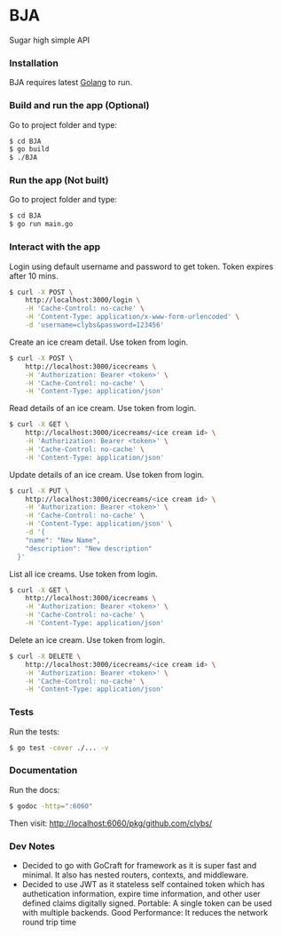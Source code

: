 # BJA
Sugar high simple API

### Installation

BJA requires latest [Golang](https://golang.org/doc/install) to run.

### Build and run the app (Optional)
Go to project folder and type:

```sh
$ cd BJA
$ go build
$ ./BJA
```

### Run the app (Not built)
Go to project folder and type:

```sh
$ cd BJA
$ go run main.go
```

### Interact with the app
Login using default username and password to get token.
Token expires after 10 mins.

```sh
$ curl -X POST \
    http://localhost:3000/login \
    -H 'Cache-Control: no-cache' \
    -H 'Content-Type: application/x-www-form-urlencoded' \
    -d 'username=clybs&password=123456'
```

Create an ice cream detail. Use token from login.
```sh
$ curl -X POST \
    http://localhost:3000/icecreams \
    -H 'Authorization: Bearer <token>' \
    -H 'Cache-Control: no-cache' \
    -H 'Content-Type: application/json' 
```

Read details of an ice cream. Use token from login.
```sh
$ curl -X GET \
    http://localhost:3000/icecreams/<ice cream id> \
    -H 'Authorization: Bearer <token>' \
    -H 'Cache-Control: no-cache' \
    -H 'Content-Type: application/json'
```

Update details of an ice cream. Use token from login.
```sh
$ curl -X PUT \
    http://localhost:3000/icecreams/<ice cream id> \
    -H 'Authorization: Bearer <token>' \
    -H 'Cache-Control: no-cache' \
    -H 'Content-Type: application/json' \
    -d '{
    "name": "New Name",
    "description": "New description"
  }'
```

List all ice creams. Use token from login.
```sh
$ curl -X GET \
    http://localhost:3000/icecreams \
    -H 'Authorization: Bearer <token>' \
    -H 'Cache-Control: no-cache' \
    -H 'Content-Type: application/json'
```

Delete an ice cream. Use token from login.
```sh
$ curl -X DELETE \
    http://localhost:3000/icecreams/<ice cream id> \
    -H 'Authorization: Bearer <token>' \
    -H 'Cache-Control: no-cache' \
    -H 'Content-Type: application/json' 
```

### Tests
Run the tests:
```sh
$ go test -cover ./... -v
```
### Documentation
Run the docs:
```sh
$ godoc -http=":6060"
```
Then visit: [http://localhost:6060/pkg/github.com/clybs/](http://localhost:6060/pkg/github.com/clybs/)

### Dev Notes
- Decided to go with GoCraft for framework as it is super fast and minimal. It also 
has nested routers, contexts, and middleware.
- Decided to use JWT as it stateless self contained token which has authetication 
information, expire time information, and other user defined claims 
digitally signed. Portable: A single token can be used with multiple backends. Good Performance: It reduces the network round trip time 